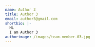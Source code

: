 ```yaml
---
name: Author 3
title: Author 3
email: author3@gmail.com
shortbio: |-
  Hi
  I am Author 3
authorimage: /images/team-member-03.jpg
---
```

